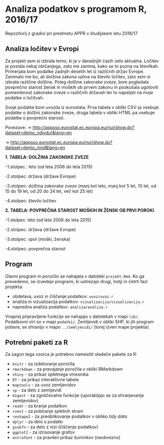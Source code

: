 # Analiza podatkov s programom R, 2016/17

Repozitorij z gradivi pri predmetu APPR v študijskem letu 2016/17

## Analiza ločitev v Evropi
Za projekt sem si izbrala temo, ki je v današnjih časih zelo aktualna. Ločitev je postala nekaj običanjega, zato me zanima, kako se to pozna na številkah. Primerjala bom podatke zadnjih desetih let iz različnih držav Evrope. Zanimalo me bo, ali  dolžina zakona vpliva na število ločitev, zato sem si izbrala različne dolžine. Poleg dolžine zakonske zveze, bom pogledala povprečno starost žensk in moških ob prvem zakonu in poskušala ugotoviti pomembnost zakonske zveze v različnih državah ter to napeljati na moje podatke o ločitvah.

Svoje podatke bom uvozila iz eurostata. Prva tabela v obliki CSV-ja vsebuje podatke o dolžini zakonske zveze, druga tabela v obliki HTML pa vsebuje podatke o povprečni starosti.

Povezave:
-> http://appsso.eurostat.ec.europa.eu/nui/show.do?dataset=demo_ndivdur&lang=en

-> http://appsso.eurostat.ec.europa.eu/nui/show.do?dataset=demo_nind&lang=en

**1. TABELA: DOLŽINA ZAKONSKE ZVEZE**

-1.stolpec : leto (od leta 2006 do leta 2015)

-2.stolpec: država (države Evrope)

-3.stolpec: dolžina zakonske zveze (manj kot leto, manj kot 5 let, 10 let, od 15 do 19 let, od 20 do 24 let, več kot 25 let)

-4.stolpec: število ločitev 

**2. TABELA: POVPREČNA STAROST MOŠKIH IN ŽENSK OB PRVI POROKI**

-1.stolpec: leto (od leta 2006 do leta 2015)

-2.stolpec: država (države Evrope)

-3.stolpec: spol (moški, ženska)

-4.stolpec: povprečna starost

## Program

Glavni program in poročilo se nahajata v datoteki `projekt.Rmd`. Ko ga prevedemo,
se izvedejo programi, ki ustrezajo drugi, tretji in četrti fazi projekta:

* obdelava, uvoz in čiščenje podatkov: `uvoz/uvoz.r`
* analiza in vizualizacija podatkov: `vizualizacija/vizualizacija.r`
* napredna analiza podatkov: `analiza/analiza.r`

Vnaprej pripravljene funkcije se nahajajo v datotekah v mapi `lib/`. Podatkovni
viri so v mapi `podatki/`. Zemljevidi v obliki SHP, ki jih program pobere, se
shranijo v mapo `../zemljevidi/` (torej izven mape projekta).

## Potrebni paketi za R

Za zagon tega vzorca je potrebno namestiti sledeče pakete za R:

* `knitr` - za izdelovanje poročila
* `rmarkdown` - za prevajanje poročila v obliki RMarkdown
* `shiny` - za prikaz spletnega vmesnika
* `DT` - za prikaz interaktivne tabele
* `maptools` - za uvoz zemljevidov
* `sp` - za delo z zemljevidi
* `digest` - za zgoščevalne funkcije (uporabljajo se za shranjevanje zemljevidov)
* `readr` - za branje podatkov
* `rvest` - za pobiranje spletnih strani
* `reshape2` - za preoblikovanje podatkov v obliko *tidy data*
* `dplyr` - za delo s podatki
* `gsubfn` - za delo z nizi (čiščenje podatkov)
* `ggplot2` - za izrisovanje grafov
* `extrafont` - za pravilen prikaz šumnikov (neobvezno)
